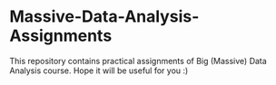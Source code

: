 # Massive-Data-Analysis-Assignments
This repository contains practical assignments of Big (Massive) Data Analysis course. Hope it will be useful for you :)
